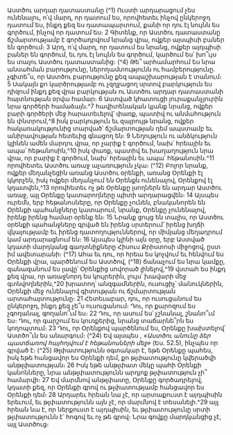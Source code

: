 
Աստծու արդար դատաստանը
(^1) Ուստի արդարացում չես ունենալու, ո՛վ մարդ, որ դատում ես, որովհետեւ ինչով ընկերոջդ դատում ես, ինքդ քեզ ես
դատապարտում, քանի որ դու էլ նույնն ես գործում, ինչով որ դատում ես։ 2 Գիտենք, որ Աստծու դատաստանը
ճշմարտությամբ է գործադրվում նրանց վրա, ովքեր այսպիսի բաներ են գործում։ 3 Արդ, ո՛վ մարդ, որ դատում ես նրանց,
ովքեր այդպիսի բաներ են գործում, եւ դու էլ նույնն ես գործում, կարծում ես՝ խո՞ւյս ես տալու Աստծու դատաստանից։
(^4) Թե՞ արհամարհում ես նրա անսահման բարությունը, ներողամտությունն ու համբերությունը. չգիտե՞ս, որ Աստծու
բարությունը քեզ ապաշխարության է տանում։ 5 Սակայն քո կարծրությամբ ու չզղջացող սրտով բարկություն ես դիզում
ինքդ քեզ վրա բարկության ու Աստծու արդար դատաստանի հայտնության օրվա համար։ 6 Աստված կհատուցի
յուրաքանչյուրին նրա գործերի համաձայն.^7 հավիտենական կյանք նրանց, ովքեր բարի գործերի մեջ հարատեւելով՝
փառք, պատիվ ու անմահություն են փնտրում,^8 իսկ բարկություն եւ զայրույթ նրանց, ովքեր հակառակությունից
տարված՝ ճշմարտության դեմ ապստամբ եւ անիրավության հետեւից գնացող են։ 9 Նեղություն ու անձկություն կլինեն
ամեն մարդու վրա, որ չարիք է գործում, նախ՝ հրեային եւ ապա՝ հեթանոսին,^10 իսկ փառք, պատիվ եւ խաղաղություն նրա
վրա, որ բարիք է գործում, նախ՝ հրեային եւ ապա՝ հեթանոսին.^11 որովհետեւ Աստծու առաջ աչառություն չկա։
(^12) Բոլոր նրանք, ովքեր մեղանչեցին առանց Աստծու օրենքի, առանց Օրենքի էլ կկորչեն, իսկ ովքեր մեղանչում են
Օրենքն ունենալով, Օրենքով էլ կդատվեն,^13 որովհետեւ ոչ թե Օրենքը լսողներն են արդար Աստծու առաջ, այլ Օրենքը
կատարողները պիտի արդարացվեն։ 14 Այսպես ուրեմն, երբ հեթանոսները, որ Օրենքը չունեն, բնականորեն են Օրենքի
պահանջները կատարում, նրանք, Օրենքը չունենալով, իրենք իրենց համար օրենք են։ 15 Նրանք ցույց են տալիս, որ
Աստծու օրենքի պահանջները գրված են իրենց սրտերում՝ իրենց խղճի վկայությամբ եւ իրենց դատողություններով, որ
միմյանց մեղադրում կամ արդարացնում են։ 16 Այսպես կլինի այն օրը, երբ Աստված կդատի մարդկանց գաղտնիքները
Հիսուս Քրիստոսի միջոցով, ըստ իմ ավետարանի։
(^17) Ահա եւ դու, որ հրեա ես կոչվում եւ հենվում ես Օրենքի վրա, պարծենում ես Աստծով, (^18) ճանաչում ես նրա կամքը,
զանազանում ես լավը՝ Օրենքից սովորած լինելով,^19 վստահ ես ինքդ քեզ վրա, որ առաջնորդ ես կույրերին, լույս՝ խավարի
մեջ գտնվողներին,^20 խրատող՝ անզգամներին, ուսուցիչ՝ մանուկներին, Օրենքի մեջ ունենալով գիտության ու
ճշմարտության արտահայտությունը։ 21 Հետեւաբար, դու, որ ուսուցանում ես ընկերոջդ, ինքդ քեզ չե՞ս ուսուցանում։ Դու,
որ քարոզում ես չգողանալ, գողանո՞ւմ ես։ 22 Դու, որ ասում ես՝ չշնանալ, շնանո՞ւմ ես։ Դու, որ գարշում ես կուռքերից,
նրանց տաճարնե՞րն ես կողոպտում։ 23 Դու, որ Օրենքով պարծենում ես, Օրենքը խախտելով՝ Աստծո՞ւն ես անարգում։
(^24) Եվ այսպես _, «Աստծու անունը ձեր պատճառով հայհոյվում է հեթանոսների մեջ»_ (Ես. 52.5), ինչպես որ գրված է։
(^25) Թլփատությունն օգտակար է, եթե Օրենքը պահես, իսկ եթե հանցավոր ես Օրենքի դեմ, քո թլփատությունը
կվերածվի անթլփատության։ 26 Իսկ եթե անթլփատ մեկը պահի Օրենքի կանոնները, նրա անթլփատությունն արդյոք
թլփատություն չի՞ համարվի։ 27 Եվ մարմնով անթլփատը, Օրենքը գործադրելով, կդատի քեզ, որ Օրենքի գրով ու
թլփատությամբ հանցավոր ես Օրենքի դեմ։ 28 Արդարեւ հրեան նա չէ, որ արտաքուստ է այդպիսին երեւում, եւ
թլփատությունն այն չէ, որ մարմնով է տեսանելի.^29 այլ հրեան նա է, որ ներքուստ է այդպիսին, եւ թլփատությունը սրտի
թլփատությունն է՝ հոգով եւ ոչ թե գրով։ Նրա գովքը մարդկանցից չէ, այլ Աստծուց։

